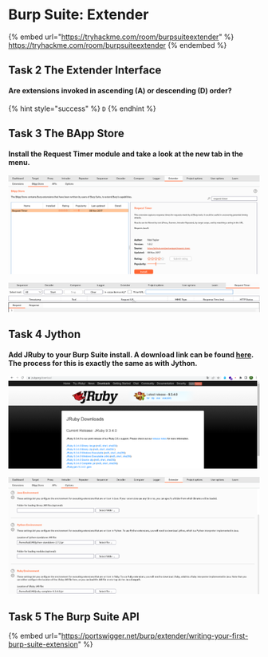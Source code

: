 # Burp Suite: Extender

{% embed url="https://tryhackme.com/room/burpsuiteextender" %}
https://tryhackme.com/room/burpsuiteextender
{% endembed %}

## Task 2 The Extender Interface

#### Are extensions invoked in ascending (A) or descending (D) order?

{% hint style="success" %}
`D`
{% endhint %}

## Task 3 The BApp Store

#### Install the Request Timer module and take a look at the new tab in the menu.

![](<../../.gitbook/assets/Screenshot from 2022-03-26 18-05-31.png>)

![](<../../.gitbook/assets/Screenshot from 2022-03-26 18-06-26.png>)

## Task 4 Jython

#### Add JRuby to your Burp Suite install. A download link can be found [here](https://www.jruby.org/download). The process for this is exactly the same as with Jython.

![](<../../.gitbook/assets/Screenshot from 2022-03-26 18-12-51.png>)

![](<../../.gitbook/assets/Screenshot from 2022-03-26 18-18-35.png>)

## Task 5 The Burp Suite API

{% embed url="https://portswigger.net/burp/extender/writing-your-first-burp-suite-extension" %}
